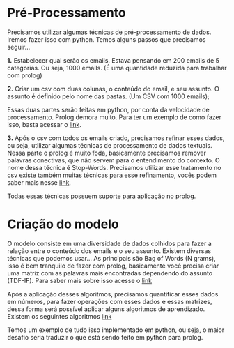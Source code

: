 # Pré-Processamento

Precisamos utilizar algumas técnicas de pré-processamento de dados. Iremos fazer isso com python. Temos alguns passos que precisamos seguir...

**1.** Estabelecer qual serão os emails. Estava pensando em 200 emails de 5 categorias. Ou seja, 1000 emails. (É uma quantidade reduzida para trabalhar com prolog)

**2.** Criar um csv com duas colunas, o conteúdo do email, e seu assunto. O assunto é definido pelo nome das pastas. (Um CSV com 1000 emails);


Essas duas partes serão feitas em python, por conta da velocidade de processamento. Prolog demora muito. Para ter um exemplo de como fazer isso, basta acessar o [link](https://github.com/Segmentation-Fault-Machine-Learning/Emails-Problem/tree/Pre-processing).

**3.**  Após o csv com todos os emails criado, precisamos refinar esses dados, ou seja, utilizar algumas técnicas de processamento de dados textuais. Nessa parte o prolog é muito foda, basicamente precisamos remover palavras conectivas, que não servem para o entendimento do contexto. O nome dessa técnica é Stop-Words. Precisamos utilizar esse tratamento no csv existe também muitas técnicas para esse refinamento, vocês podem saber mais nesse [link](https://github.com/Segmentation-Fault-Machine-Learning/Knowledge/wiki/Processamento-dos-Dados).

Todas essas técnicas possuem suporte para aplicação no prolog.

# Criação do modelo

O modelo consiste em uma diversidade de dados colhidos para fazer a relação entre o conteúdo dos emails e o seu assunto. Existem diversas técnicas que podemos usar... As principais são Bag of Words (N grams), isso é bem tranquilo de fazer com prolog, basicamente você precisa criar uma matriz com as palavras mais encontradas dependendo do assunto (TDF-IF). Para saber mais sobre isso acesse o [link](https://github.com/Segmentation-Fault-Machine-Learning/Knowledge/wiki/Processamento-dos-Dados)


Após a aplicação desses algoritmos, precisamos quantificar esses dados em números, para fazer operações com esses dados e essas matrizes, dessa forma será possível aplicar alguns algoritmos de aprendizado. Existem os seguintes algoritmos [link](https://github.com/Segmentation-Fault-Machine-Learning/Knowledge/wiki/An%C3%A1lise-dos-algoritmos)


Temos um exemplo de tudo isso implementado em python, ou seja, o maior desafio seria traduzir o que está sendo feito em python para prolog.

